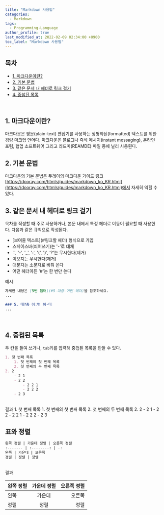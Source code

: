 ```yaml
---
title: "Markdown 사용법"
categories:
  - Markdown
tags:
  - Programming-Language
author_profile: true
last_modified_at: 2022-02-09 02:34:00 +0900
toc_label: "Markdown 사용법"
---
```

## 목차
- [1. 마크다운이란?](#1-마크다운이란)
- [2. 기본 문법](#2-기본-문법)
- [3. 같은 문서 내 헤더로 링크 걸기](#3-같은-문서-내-헤더로-링크-걸기)
- [4. 중첩된 목록](#4-중첩된-목록)

<br>

## 1. 마크다운이란?
마크다운은 평문(plain-text) 편집기를 사용하는 정형화된(formatted) 텍스트를 위한 경량 마크업 언어다. 마크다운은 블로그나 즉석 메시지(instant messaging), 온라인 포럼, 협업 소프트웨어 그리고 리드미(REAMDE) 파일 등에 널리 사용된다.
<br>

## 2. 기본 문법
마크다운의 기본 문법은 두레이의 마크다운 가이드 링크 [https://dooray.com/htmls/guides/markdown_ko_KR.html](https://dooray.com/htmls/guides/markdown_ko_KR.html)에서 자세히 익힐 수 있다.
<br>

## 3. 같은 문서 내 헤더로 링크 걸기
목차를 작성할 때 주로 사용하거나, 본문 내에서 특정 헤더로 이동이 필요할 때 사용한다. 다음과 같은 규칙으로 작성된다.
- [보여줄 텍스트](#링크할 헤더) 형식으로 기입
- 스페이스바(띄어쓰기)는 '-'로 대체
- '.', '-', '_', ':', '(', ')', '?'는 무시한다(제거)
- 이모지는 무시한다(제거)
- 대문자는 소문자로 바꿔 쓴다
- 어떤 헤더이든 '#'는 한 번만 쓴다

예시
```markdown
자세한 내용은 [5번 챕터](#5-대충-어떤-헤더)을 참조하세요.
...

### 5. 대?충 어:떤 헤-더
...
```
<br>

## 4. 중첩된 목록
두 칸을 들여 쓰거나, `tab`키를 입력해 중첩된 목록을 만들 수 있다.

```markdown
1. 첫 번째 목록
    1. 첫 번째의 첫 번째 목록
    2. 첫 번째의 두 번째 목록
2. 2
    - 2 1
    - 2 2
        - 2 2 1
        - 2 2 2
    - 2 3
```
<br>
결과
1. 첫 번째 목록
    1. 첫 번째의 첫 번째 목록
    2. 첫 번째의 두 번째 목록
2. 2
    - 2 1
    - 2 2
        - 2 2 1
        - 2 2 2
    - 2 3

<br>

## 표와 정렬
```markdown
왼쪽 정렬 | 가운데 정렬 | 오른쪽 정렬
:------- | :--------: | -:
왼쪽 | 가운데 | 오른쪽
정렬 | 정렬 | 정렬
```
<br>
결과

왼쪽 정렬 | 가운데 정렬 | 오른쪽 정렬
:------- | :--------: | -:
왼쪽 | 가운데 | 오른쪽
정렬 | 정렬 | 정렬